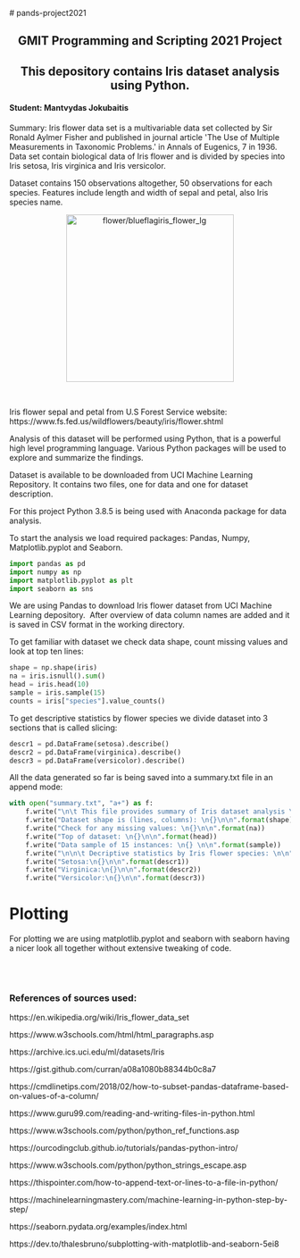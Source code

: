 <p># pands-project2021</p>
<h2 style="text-align: center;">GMIT Programming and Scripting 2021 Project</h2>
<h2 style="text-align: center;">This depository contains Iris dataset analysis using Python.</h2>
<h4>Student: Mantvydas Jokubaitis</h4>
<p>Summary: Iris flower data set is a multivariable data set collected by Sir Ronald Aylmer Fisher and published in journal article &apos;The Use of Multiple Measurements in Taxonomic Problems.&apos; in Annals of Eugenics, 7 in 1936. Data set contain biological data of Iris flower and is divided by species into Iris setosa, Iris virginica and Iris versicolor.</p>
<p>Dataset contains 150 observations altogether, 50 observations for each species. Features include length and width of sepal and petal, also Iris species name.</p>

<p align="center"><img src="https://www.fs.fed.us/wildflowers/beauty/iris/images/flower/blueflagiris_flower_lg.jpg" alt="flower/blueflagiris_flower_lg" border="0" width=300px></p><br>

<p align="left">Iris flower sepal and petal from U.S Forest Service website: https://www.fs.fed.us/wildflowers/beauty/iris/flower.shtml</p>

<p>Analysis of this dataset will be performed using Python, that is a powerful high level programming language. Various Python packages will be used to explore and summarize the findings.&nbsp;</p>
<p>Dataset is available to be downloaded from UCI Machine Learning Repository. It contains two files, one for data and one for dataset description.</p>
<p>For this project Python 3.8.5 is being used with Anaconda package for data analysis.</p>
<p>To start the analysis we load required packages: Pandas, Numpy, Matplotlib.pyplot and Seaborn.</p>

```python
import pandas as pd
import numpy as np
import matplotlib.pyplot as plt
import seaborn as sns
```
<p>We are using Pandas to download Iris flower dataset from UCI Machine Learning depository. &nbsp;After overview of data column names are added and it is saved in CSV format in the working directory.</p>
<p>To get familiar with dataset we check data shape, count missing values and look at top ten lines:</p>

```python
shape = np.shape(iris)
na = iris.isnull().sum()
head = iris.head(10) 
sample = iris.sample(15)
counts = iris["species"].value_counts()
```
<p>To get descriptive statistics by flower species we divide dataset into 3 sections that is called slicing:</p>

```python
descr1 = pd.DataFrame(setosa).describe()
descr2 = pd.DataFrame(virginica).describe()
descr3 = pd.DataFrame(versicolor).describe()
```
<p>All the data generated so far is being saved into a summary.txt file in an append mode:</p>

```python
with open("summary.txt", "a+") as f:
    f.write("\n\t This file provides summary of Iris dataset analysis \n\n")
    f.write("Dataset shape is (lines, columns): \n{}\n\n".format(shape))
    f.write("Check for any missing values: \n{}\n\n".format(na))
    f.write("Top of dataset: \n{}\n\n".format(head))
    f.write("Data sample of 15 instances: \n{} \n\n".format(sample))
    f.write("\n\n\t Decriptive statistics by Iris flower species: \n\n")
    f.write("Setosa:\n{}\n\n".format(descr1))
    f.write("Virginica:\n{}\n\n".format(descr2))
    f.write("Versicolor:\n{}\n\n".format(descr3))
```

# Plotting
<p>For plotting we are using matplotlib.pyplot and seaborn with seaborn having a nicer look all together without extensive tweaking of code.</p>

<p><br><br></p>
<h3>References of sources used:</h3>
<p>https://en.wikipedia.org/wiki/Iris_flower_data_set</p>
<p>https://www.w3schools.com/html/html_paragraphs.asp</p>
<p>https://archive.ics.uci.edu/ml/datasets/Iris</p>
<p>https://gist.github.com/curran/a08a1080b88344b0c8a7</p>
<p>https://cmdlinetips.com/2018/02/how-to-subset-pandas-dataframe-based-on-values-of-a-column/</p>
<p>https://www.guru99.com/reading-and-writing-files-in-python.html</p>
<p>https://www.w3schools.com/python/python_ref_functions.asp</p>
<p>https://ourcodingclub.github.io/tutorials/pandas-python-intro/</p>
<p>https://www.w3schools.com/python/python_strings_escape.asp</p>
<p>https://thispointer.com/how-to-append-text-or-lines-to-a-file-in-python/</p>
<p>https://machinelearningmastery.com/machine-learning-in-python-step-by-step/</p>
<p>https://seaborn.pydata.org/examples/index.html</p>
<p>https://dev.to/thalesbruno/subplotting-with-matplotlib-and-seaborn-5ei8</p>
